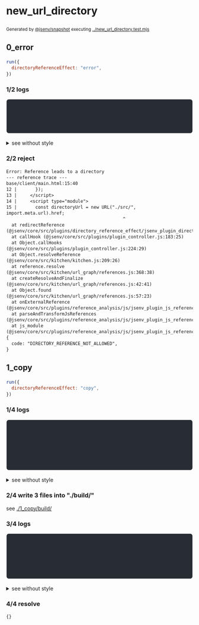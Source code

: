 # new_url_directory

<sub>
  Generated by <a href="https://github.com/jsenv/core/tree/main/packages/independent/snapshot">@jsenv/snapshot</a> executing <a href="../new_url_directory.test.mjs">../new_url_directory.test.mjs</a>
</sub>

## 0_error

```js
run({
  directoryReferenceEffect: "error",
})
```

### 1/2 logs

![img](0_error/log_group.svg)

<details>
  <summary>see without style</summary>

```console

build "./main.html"
⠋ generate source graph
✖ failed to generate source graph

```

</details>


### 2/2 reject

```console
Error: Reference leads to a directory
--- reference trace ---
base/client/main.html:15:40
12 |       });
13 |     </script>
14 |     <script type="module">
15 |       const directoryUrl = new URL("./src/", import.meta.url).href;
                                            ^
  at redirectReference (@jsenv/core/src/plugins/directory_reference_effect/jsenv_plugin_directory_reference_effect.js:53:23)
  at callHook (@jsenv/core/src/plugins/plugin_controller.js:183:25)
  at Object.callHooks (@jsenv/core/src/plugins/plugin_controller.js:224:29)
  at Object.resolveReference (@jsenv/core/src/kitchen/kitchen.js:209:26)
  at reference.resolve (@jsenv/core/src/kitchen/url_graph/references.js:368:38)
  at createResolveAndFinalize (@jsenv/core/src/kitchen/url_graph/references.js:42:41)
  at Object.found (@jsenv/core/src/kitchen/url_graph/references.js:57:23)
  at onExternalReference (@jsenv/core/src/plugins/reference_analysis/js/jsenv_plugin_js_reference_analysis.js:102:44)
  at parseAndTransformJsReferences (@jsenv/core/src/plugins/reference_analysis/js/jsenv_plugin_js_reference_analysis.js:150:7)
  at js_module (@jsenv/core/src/plugins/reference_analysis/js/jsenv_plugin_js_reference_analysis.js:22:18) {
  code: "DIRECTORY_REFERENCE_NOT_ALLOWED",
}
```

## 1_copy

```js
run({
  directoryReferenceEffect: "copy",
})
```

### 1/4 logs

![img](1_copy/log_group.svg)

<details>
  <summary>see without style</summary>

```console

build "./main.html"
⠋ generate source graph
✔ generate source graph (done in <X> second)
⠋ generate build graph
✔ generate build graph (done in <X> second)
⠋ write files in build directory

```

</details>


### 2/4 write 3 files into "./build/"

see [./1_copy/build/](./1_copy/build/)

### 3/4 logs

![img](1_copy/log_group_1.svg)

<details>
  <summary>see without style</summary>

```console
✔ write files in build directory (done in <X> second)
--- build files ---  
- html : 1 (746 B / 91 %)
- js   : 1 (22 B / 3 %)
- other: 2 (55 B / 6 %)
- total: 4 (823 B / 100 %)
--------------------
```

</details>


### 4/4 resolve

```js
{}
```